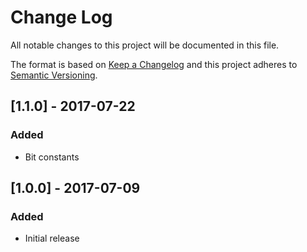 # Change Log
All notable changes to this project will be documented in this file.

The format is based on [Keep a Changelog](http://keepachangelog.com/en/1.0.0/)
and this project adheres to [Semantic Versioning](http://semver.org/spec/v2.0.0.html).

## [1.1.0] - 2017-07-22
### Added
  * Bit constants
  
## [1.0.0] - 2017-07-09
### Added
  * Initial release
